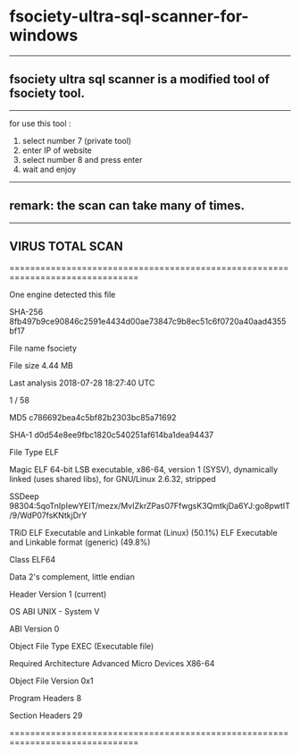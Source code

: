 # fsociety-ultra-sql-scanner-for-windows

---------------------------------------------------------------
fsociety ultra sql scanner is a modified tool of fsociety tool.
---------------------------------------------------------------

--------------------------------------------------------------------------------------------------------------------------------
for use this tool :
1. select number 7 (private tool)
2. enter IP of website
3. select number 8 and press enter
4. wait and enjoy

--------------------------------------------------------------------------------------------------------------------------------
remark:
the scan can take many of times.
--------------------------------------------------------------------------------------------------------------------------------

--------------------------------------------------------------------------------------------------------------------------------
VIRUS TOTAL SCAN
--------------------------------------------------------------------------------------------------------------------------------

===============================================================================

One engine detected this file

SHA-256	8fb497b9ce90846c2591e4434d00ae73847c9b8ec51c6f0720a40aad4355bf17

File name	fsociety

File size	4.44 MB

Last analysis	2018-07-28 18:27:40 UTC

1 / 58

MD5 c786692bea4c5bf82b2303bc85a71692

SHA-1 d0d54e8ee9fbc1820c540251af614ba1dea94437

File Type ELF

Magic ELF 64-bit LSB executable, x86-64, version 1 (SYSV), dynamically linked (uses shared libs), for GNU/Linux 2.6.32, stripped

SSDeep 98304:5qoTnIpIewYEIT/mezx/MvIZkrZPas07FfwgsK3QmtkjDa6YJ:go8pwtIT/9/WdP07fsKNtkjDrY

TRiD ELF Executable and Linkable format (Linux) (50.1%) ELF Executable and Linkable format (generic) (49.8%)

Class ELF64

Data 2's complement, little endian

Header Version 1 (current)

OS ABI UNIX - System V

ABI Version 0

Object File Type EXEC (Executable file)

Required Architecture Advanced Micro Devices X86-64

Object File Version 0x1

Program Headers 8

Section Headers 29

===============================================================================

